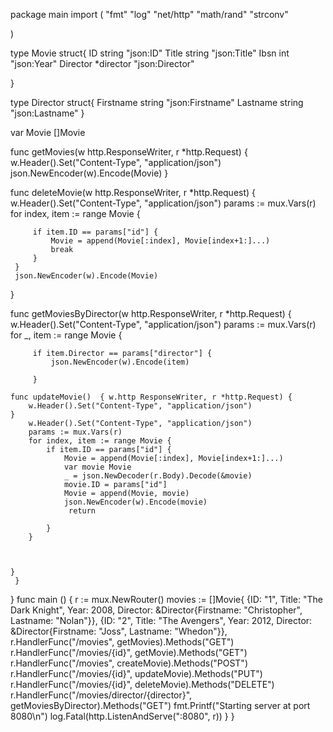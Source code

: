 package main
 import (
	"fmt"
	"log"
	"net/http"
"math/rand"
 "strconv"
          
 )

 type Movie struct{
	ID string  "json:ID"
	Title string "json:Title"
	Ibsn int "json:Year"
	Director *director "json:Director"

 }

 type Director struct{
	Firstname string "json:Firstname"
	Lastname string "json:Lastname"
 }

 var Movie []Movie

 func getMovies(w http.ResponseWriter, r *http.Request) {
	 w.Header().Set("Content-Type", "application/json")
	 json.NewEncoder(w).Encode(Movie)
 }


 func deleteMovie(w http.ResponseWriter, r *http.Request) {
	 w.Header().Set("Content-Type", "application/json")
	 params := mux.Vars(r)
	 for index, item := range Movie {

		 if item.ID == params["id"] {
			 Movie = append(Movie[:index], Movie[index+1:]...)
			 break
		 }
	 }
	 json.NewEncoder(w).Encode(Movie)

 }

 func getMoviesByDirector(w http.ResponseWriter, r *http.Request) {
	 w.Header().Set("Content-Type", "application/json")
	 params := mux.Vars(r)
	 for _, item := range Movie {
		 
		 if item.Director == params["director"] {
			 json.NewEncoder(w).Encode(item)
			 
		 }

	func updateMovie()  { w.http ResponseWriter, r *http.Request) {
		w.Header().Set("Content-Type", "application/json")
	}
		w.Header().Set("Content-Type", "application/json")
		params := mux.Vars(r)
		for index, item := range Movie {
			if item.ID == params["id"] {
				Movie = append(Movie[:index], Movie[index+1:]...)
				var movie Movie
				_ = json.NewDecoder(r.Body).Decode(&movie)
				movie.ID = params["id"]
				Movie = append(Movie, movie)
				json.NewEncoder(w).Encode(movie)
                 return
				
			}
		}


		
	}
	 }
 }
 func main () {
	 r := mux.NewRouter()
	 movies := []Movie{
		 {ID: "1", Title: "The Dark Knight", Year: 2008, Director: &Director{Firstname: "Christopher", Lastname: "Nolan"}},
		 {ID: "2", Title: "The Avengers", Year: 2012, Director: &Director{Firstname: "Joss", Lastname: "Whedon"}},
		 r.HandlerFunc("/movies", getMovies).Methods("GET")
		 r.HandlerFunc("/movies/{id}", getMovie).Methods("GET")
		 r.HandlerFunc("/movies", createMovie).Methods("POST")
		 r.HandlerFunc("/movies/{id}", updateMovie).Methods("PUT")
		 r.HandlerFunc("/movies/{id}", deleteMovie).Methods("DELETE")
		 r.HandlerFunc("/movies/director/{director}", getMoviesByDirector).Methods("GET")
		 fmt.Printf("Starting server at port 8080\n")
		 log.Fatal(http.ListenAndServe(":8080", r))
	 }
 }
